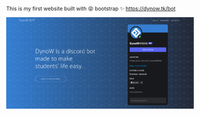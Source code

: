 This is my first website built with 😝 bootstrap ✨ https://dynow.tk/bot

![site-preview](https://raw.githubusercontent.com/DynoW/DynoW-site/main/assets/img/site-preview.png)
